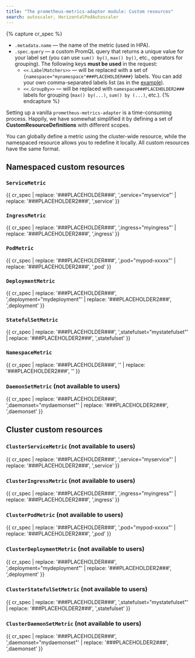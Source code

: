 ```yaml
---
title: "The prometheus-metrics-adapter module: Custom resources"
search: autoscaler, HorizontalPodAutoscaler 
---
```


{% capture cr_spec %}
* `.metadata.name` — the name of the metric (used in HPA).
* `.spec.query` — a custom PromQL query that returns a unique value for your label set (you can use `sum() by()`, `max() by()`, etc., operators for grouping). The following keys **must be used** in the request:
  * `<<.LabelMatchers>>` — will be replaced with a set of `{namespace="mynamespace"###PLACEHOLDER###}` labels. You can add your own comma-separated labels list (as in the [example](usage.html#using-custom-metrics-with-the-rabbitmq-queue-size)).
  * `<<.GroupBy>>` — will be replaced with `namespace###PLACEHOLDER2###` labels for grouping (`max() by(...)`, `sum() by (...)`, etc.).
{% endcapture %}

Setting up a vanilla `prometheus-metrics-adapter` is a time-consuming process. Happily, we have somewhat simplified it by defining a set of **CustomResourceDefinitions** with different scopes.

You can globally define a metric using the cluster-wide resource, while the namespaced resource allows you to redefine it locally. All custom resources have the same format.

## Namespaced custom resources

### `ServiceMetric`

{{ cr_spec | replace: '###PLACEHOLDER###', ',service="myservice"'  | replace: '###PLACEHOLDER2###', ',service' }}

### `IngressMetric`

{{ cr_spec | replace: '###PLACEHOLDER###', ',ingress="myingress"' | replace: '###PLACEHOLDER2###', ',ingress' }}

### `PodMetric`

{{ cr_spec | replace: '###PLACEHOLDER###', ',pod="mypod-xxxxx"' | replace: '###PLACEHOLDER2###', ',pod' }}

### `DeploymentMetric`

{{ cr_spec | replace: '###PLACEHOLDER###', ',deployment="mydeployment"' | replace: '###PLACEHOLDER2###', ',deployment' }}

### `StatefulSetMetric`

{{ cr_spec | replace: '###PLACEHOLDER###', ',statefulset="mystatefulset"' | replace: '###PLACEHOLDER2###', ',statefulset' }}

### `NamespaceMetric`

{{ cr_spec | replace: '###PLACEHOLDER###', ''  | replace: '###PLACEHOLDER2###', '' }}

### `DaemonSetMetric` (not available to users)

{{ cr_spec | replace: '###PLACEHOLDER###', ',daemonset="mydaemonset"' | replace: '###PLACEHOLDER2###', ',daemonset' }}

## Cluster custom resources

### `ClusterServiceMetric` (not available to users)

{{ cr_spec | replace: '###PLACEHOLDER###', ',service="myservice"'  | replace: '###PLACEHOLDER2###', ',service' }}

### `ClusterIngressMetric` (not available to users)

{{ cr_spec | replace: '###PLACEHOLDER###', ',ingress="myingress"' | replace: '###PLACEHOLDER2###', ',ingress' }}

### `ClusterPodMetric` (not available to users)

{{ cr_spec | replace: '###PLACEHOLDER###', ',pod="mypod-xxxxx"' | replace: '###PLACEHOLDER2###', ',pod' }}

### `ClusterDeploymentMetric` (not available to users)

{{ cr_spec | replace: '###PLACEHOLDER###', ',deployment="mydeployment"' | replace: '###PLACEHOLDER2###', ',deployment' }}

### `ClusterStatefulSetMetric` (not available to users)

{{ cr_spec | replace: '###PLACEHOLDER###', ',statefulset="mystatefulset"' | replace: '###PLACEHOLDER2###', ',statefulset' }}

### `ClusterDaemonSetMetric` (not available to users)

{{ cr_spec | replace: '###PLACEHOLDER###', ',daemonset="mydaemonset"' | replace: '###PLACEHOLDER2###', ',daemonset' }}
